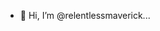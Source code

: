 - 👋 Hi, I’m @relentlessmaverick...

<!---
relentlessmaverick/relentlessmaverick is a ✨ special ✨ repository because its `README.md` (this file) appears on your GitHub profile.
You can click the Preview link to take a look at your changes.
--->
